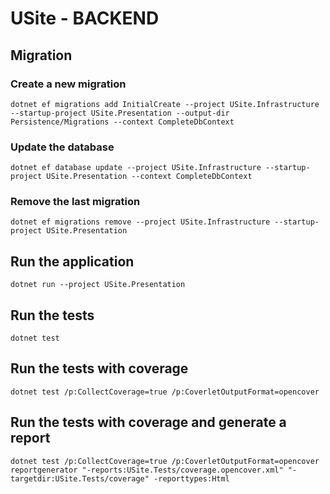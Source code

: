 # USite - BACKEND

## Migration

### Create a new migration

```
dotnet ef migrations add InitialCreate --project USite.Infrastructure --startup-project USite.Presentation --output-dir Persistence/Migrations --context CompleteDbContext
```

### Update the database

```
dotnet ef database update --project USite.Infrastructure --startup-project USite.Presentation --context CompleteDbContext
```

### Remove the last migration

```
dotnet ef migrations remove --project USite.Infrastructure --startup-project USite.Presentation
```

## Run the application

```
dotnet run --project USite.Presentation
```

## Run the tests

```
dotnet test
```

## Run the tests with coverage

```
dotnet test /p:CollectCoverage=true /p:CoverletOutputFormat=opencover
```

## Run the tests with coverage and generate a report

```
dotnet test /p:CollectCoverage=true /p:CoverletOutputFormat=opencover
reportgenerator "-reports:USite.Tests/coverage.opencover.xml" "-targetdir:USite.Tests/coverage" -reporttypes:Html
```